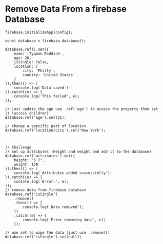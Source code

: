 # Remove Data From a firebase Database

	firebase.initializeApp(config);

	const database = firebase.database();

	database.ref().set({
		name: 'Tyquan Reddick',
		age: 26,
		isSingle: false,
		location: {
			city: 'Philly',
			country: 'United States'
		}
	}).then(() => {
		console.log('Data saved')
	}).catch((e) => {
		console.log('This failed', e);
	});

	// just update the age use .ref('age') to access the property then set it (access children)
	database.ref('age').set(31);

	// change a specific part of location
	database.ref('location/city').set('New York');



	// Challenge
	// set up attributes (Height and weight and add it to the database)
	database.ref('attributes').set({
		height: "5'7",
		weight: 150
	}).then(() => {
		console.log('Attributes added successfully');
	}).catch((e) => {
		console.log('Error:', e);
	});
	// remove data from firebase database
	database.ref('isSingle')
		.remove()
		.then(() => {
			console.log('Data removed');
		})
		.catch((e) => {
			console.log('Error removing data', e);
		});

	// use set to wipe the data (just use .remove())
	database.ref('isSingle').set(null);